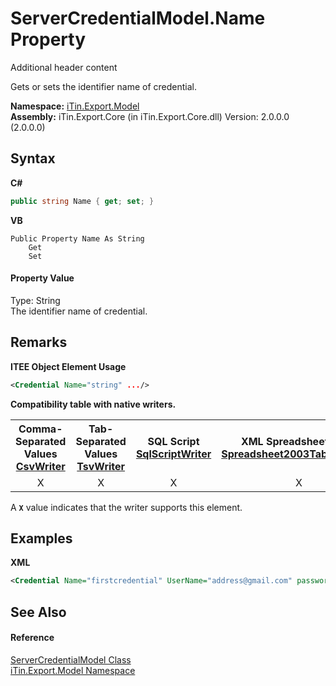 # ServerCredentialModel.Name Property 
Additional header content 

Gets or sets the identifier name of credential.

**Namespace:**&nbsp;<a href="N_iTin_Export_Model">iTin.Export.Model</a><br />**Assembly:**&nbsp;iTin.Export.Core (in iTin.Export.Core.dll) Version: 2.0.0.0 (2.0.0.0)

## Syntax

**C#**<br />
``` C#
public string Name { get; set; }
```

**VB**<br />
``` VB
Public Property Name As String
	Get
	Set
```


#### Property Value
Type: String<br />The identifier name of credential.

## Remarks

**ITEE Object Element Usage**<br />
``` XML
<Credential Name="string" .../>
```


<strong>Compatibility table with native writers.</strong><table><tr><th>Comma-Separated Values<br /><a href="T_iTin_Export_Writers_CsvWriter">CsvWriter</a></th><th>Tab-Separated Values<br /><a href="T_iTin_Export_Writers_TsvWriter">TsvWriter</a></th><th>SQL Script<br /><a href="T_iTin_Export_Writers_SqlScriptWriter">SqlScriptWriter</a></th><th>XML Spreadsheet 2003<br /><a href="T_iTin_Export_Writers_Spreadsheet2003TabularWriter">Spreadsheet2003TabularWriter</a></th></tr><tr><td align="center">X</td><td align="center">X</td><td align="center">X</td><td align="center">X</td></tr></table> A <strong>`X`</strong> value indicates that the writer supports this element.


## Examples

**XML**<br />
``` XML
<Credential Name="firstcredential" UserName="address@gmail.com" password="pwd" Host="smtp.gmail.com"/>
```


## See Also


#### Reference
<a href="T_iTin_Export_Model_ServerCredentialModel">ServerCredentialModel Class</a><br /><a href="N_iTin_Export_Model">iTin.Export.Model Namespace</a><br />